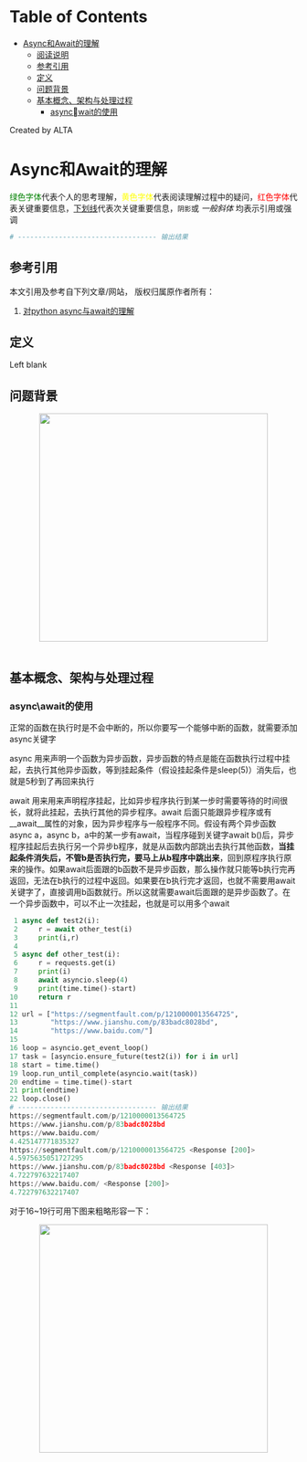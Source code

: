 
Table of Contents
=================

   * [Async和Await的理解](#async和await的理解)
      * [阅读说明](#阅读说明)
      * [参考引用](#参考引用)
      * [定义](#定义)
      * [问题背景](#问题背景)
      * [基本概念、架构与处理过程](#基本概念架构与处理过程)
         * [asyncwait的使用](#asyncawait的使用)

Created by ALTA
# Async和Await的理解  

<font color=#008000>绿色字体</font>代表个人的思考理解，<font color=Yellow>黄色字体</font>代表阅读理解过程中的疑问，<font color=Red>红色字体</font>代表关键重要信息，<u>下划线</u>代表次关键重要信息，`阴影`或 *一般斜体* 均表示引用或强调 

```python
# ---------------------------------- 输出结果
```

## 参考引用  

本文引用及参考自下列文章/网站， 版权归属原作者所有：

1. [对python async与await的理解](https://www.cnblogs.com/xinghun85/p/9937741.html)  

## 定义  

Left blank

## 问题背景  

<div align="center"> <img src="https://blackholemedia.github.io/documents/statics/async_in_real_world.png" width="400px"> </div><br>  

## 基本概念、架构与处理过程  

### async\await的使用  

正常的函数在执行时是不会中断的，所以你要写一个能够中断的函数，就需要添加async关键字  

async 用来声明一个函数为异步函数，异步函数的特点是能在函数执行过程中挂起，去执行其他异步函数，等到挂起条件（假设挂起条件是sleep(5)）消失后，也就是5秒到了再回来执行  

await 用来用来声明程序挂起，比如异步程序执行到某一步时需要等待的时间很长，就将此挂起，去执行其他的异步程序。await 后面只能跟异步程序或有__await__属性的对象，因为异步程序与一般程序不同。假设有两个异步函数async a，async b，a中的某一步有await，当程序碰到关键字await b()后，异步程序挂起后去执行另一个异步b程序，就是从函数内部跳出去执行其他函数，**当挂起条件消失后，不管b是否执行完，要马上从b程序中跳出来**，回到原程序执行原来的操作。如果await后面跟的b函数不是异步函数，那么操作就只能等b执行完再返回，无法在b执行的过程中返回。如果要在b执行完才返回，也就不需要用await关键字了，直接调用b函数就行。所以这就需要await后面跟的是异步函数了。在一个异步函数中，可以不止一次挂起，也就是可以用多个await  

```python
 1 async def test2(i):
 2     r = await other_test(i)
 3     print(i,r)
 4 
 5 async def other_test(i):
 6     r = requests.get(i)
 7     print(i)
 8     await asyncio.sleep(4)
 9     print(time.time()-start)
10     return r
11 
12 url = ["https://segmentfault.com/p/1210000013564725",
13        "https://www.jianshu.com/p/83badc8028bd",
14        "https://www.baidu.com/"]
15 
16 loop = asyncio.get_event_loop()
17 task = [asyncio.ensure_future(test2(i)) for i in url]
18 start = time.time()
19 loop.run_until_complete(asyncio.wait(task))
20 endtime = time.time()-start
21 print(endtime)
22 loop.close()
# ---------------------------------- 输出结果
https://segmentfault.com/p/1210000013564725
https://www.jianshu.com/p/83badc8028bd
https://www.baidu.com/
4.425147771835327
https://segmentfault.com/p/1210000013564725 <Response [200]>
4.5975635051727295
https://www.jianshu.com/p/83badc8028bd <Response [403]>
4.722797632217407
https://www.baidu.com/ <Response [200]>
4.722797632217407
```

  对于16~19行可用下图来粗略形容一下：

<div align="center"> <img src="https://blackholemedia.github.io/documents/statics/async_code_detail.png" width="400px"> </div><br>

